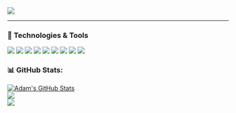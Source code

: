 <img src="https://user-images.githubusercontent.com/66517969/119510576-4c60bc80-bd7a-11eb-8cab-598f747d3f7d.png">

---

### 🔧 Technologies & Tools

![](https://img.shields.io/badge/OS-Windows-informational?style=flat&logo=windows&logoColor=white&color=fb4f14)
![](https://img.shields.io/badge/Visual-Studio-informational?style=flat&logo=visual-studio&logoColor=white&color=fb4f14)
<a href="#"><img src="https://img.shields.io/badge/Code-C Sharp-_.svg?logo=csharp&logoColor=white&color=fb4f14"></a>
![](https://img.shields.io/badge/Code-C++-informational?style=flat&logo=cplusplus&logoColor=white&color=fb4f14)
![](https://img.shields.io/badge/Code-Python-informational?style=flat&logo=python&logoColor=white&color=fb4f14)
![](https://img.shields.io/badge/Code-Kotlin-informational?style=flat&logo=kotlin&logoColor=white&color=fb4f14)
![](https://img.shields.io/badge/Tools-.NET-informational?style=flat&logo=dotnet&logoColor=white&color=fb4f14)
![](https://img.shields.io/badge/Tools-Django-informational?style=flat&logo=django&logoColor=white&color=fb4f14)
![](https://img.shields.io/badge/Tools-Xamarin-informational?style=flat&logo=xamarin&logoColor=white&color=fb4f14)

### 📊 GitHub Stats:

<a href="https://github.com/HlexNC/HlexNC/">
  <img align="center" src="https://github-readme-stats.vercel.app/api?username=HlexNC&show_icons=true&line_height=27&layout=compact&count_private=true&title_color=fb4f14&text_color=c9cacc&icon_color=2bbc8a&bg_color=1d1f21" alt="Adam's GitHub Stats" />
</a> <br>

<!-- 
<a href="https://github.com/HlexNC/HlexNC/">
  <img align="center" src="https://github-readme-stats.vercel.app/api/top-langs/?username=HlexNC&layout=compact&hide=java,html,tex,ruby,shell,pascal&title_color=fb4f14&text_color=c9cacc&icon_color=2bbc8a&bg_color=1d1f21&langs_count=10" />
</a> <br>
-->

<a href="https://github.com/HlexNC/WildForFood">
  <img align="center" src="https://github-readme-stats.vercel.app/api/pin/?username=HlexNC&repo=WildForFood&title_color=fb4f14&text_color=c9cacc&icon_color=2bbc8a&bg_color=1d1f21" />
</a> <br>

<a href="https://github.com/HlexNC/BlendMyAttempts">
  <img align="center" src="https://github-readme-stats.vercel.app/api/pin/?username=HlexNC&repo=BlendMyAttempts&title_color=fb4f14&text_color=c9cacc&icon_color=2bbc8a&bg_color=1d1f21" />
</a>   
